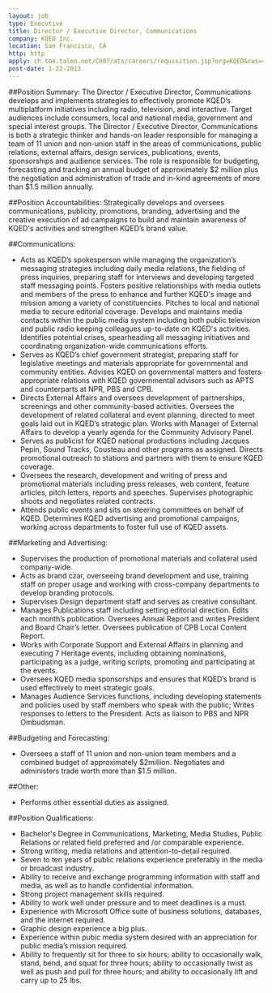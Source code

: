 ```yaml
---
layout: job
type: Executive
title: Director / Executive Director, Communications
company: KQED Inc.
location: San Francisco, CA
http: http
apply: ch.tbe.taleo.net/CH07/ats/careers/requisition.jsp?org=KQED&cws=4&rid=125
post-date: 1-22-2013
--- 
```


##Position Summary:
The Director / Executive Director, Communications develops and implements strategies to effectively promote KQED’s multiplatform initiatives including radio, television, and interactive. Target audiences include consumers, local and national media, government and special interest groups. The Director / Executive Director, Communications is both a strategic thinker and hands-on leader responsible for managing a team of 11 union and non-union staff in the areas of communications, public relations, external affairs, design services, publications, events, sponsorships and audience services. The role is responsible for budgeting, forecasting and tracking an annual budget of approximately $2 million plus the negotiation and administration of trade and in-kind agreements of more than $1.5 million annually.

 

##Position Accountabilities:
Strategically develops and oversees communications, publicity, promotions, branding, advertising and the creative execution of ad campaigns to build and maintain awareness of KQED's activities and strengthen KQED’s brand value.

 

##Communications:

* Acts as KQED’s spokesperson while managing the organization’s messaging strategies including daily media relations, the fielding of press inquiries, preparing staff for interviews and developing targeted staff messaging points. Fosters positive relationships with media outlets and members of the press to enhance and further KQED's image and mission among a variety of constituencies. Pitches to local and national media to secure editorial coverage. Develops and maintains media contacts within the public media system including both public television and public radio keeping colleagues up-to-date on KQED's activities. Identifies potential crises, spearheading all messaging initiatives and coordinating  organization-wide communications efforts.
* Serves as KQED’s chief government strategist, preparing staff for legislative meetings and materials appropriate for governmental and community entities.  Advises KQED on governmental matters and fosters appropriate relations with KQED governmental advisors such as APTS and counterparts at NPR, PBS and CPB.
* Directs External Affairs and oversees development of partnerships, screenings and other community-based activities. Oversees the development of related collateral and event planning, directed to meet goals laid out in KQED’s strategic plan.  Works with Manager of External Affairs to develop a yearly agenda for the Community Advisory Panel.
* Serves as publicist for KQED national productions including Jacques Pepin, Sound Tracks, Cousteau and other programs as assigned. Directs promotional outreach to stations and partners with them to ensure KQED coverage.
* Oversees the research, development and writing of press and promotional materials including press releases, web content, feature articles, pitch letters, reports and speeches. Supervises photographic shoots and negotiates related contracts.
* Attends public events and sits on steering committees on behalf of KQED. Determines KQED advertising and promotional campaigns, working across departments to foster full use of KQED assets.

##Marketing and Advertising:

* Supervises the production of promotional materials and collateral used company-wide.  
* Acts as brand czar, overseeing brand development and use, training staff on proper usage and working with cross-company departments to develop branding protocols.
* Supervises Design department staff and serves as creative consultant.
* Manages Publications staff including setting editorial direction. Edits each month’s publication. Oversees Annual Report and writes President and Board Chair’s letter. Oversees publication of CPB Local Content Report.
* Works with Corporate Support and External Affairs in planning and executing 7 Heritage events, including obtaining nominations, participating as a judge, writing scripts, promoting and participating at the events.
* Oversees KQED media sponsorships and ensures that KQED’s brand is used effectively to meet strategic goals.
* Manages Audience Services functions, including developing statements and policies used by staff members who speak with the public; Writes responses to letters to the President. Acts as liaison to PBS and NPR Ombudsman.

 

##Budgeting and Forecasting:
* Oversees a staff of 11 union and non-union team members and a combined budget of approximately $2million. Negotiates and administers trade worth more than $1.5 million.
 

##Other:
* Performs other essential duties as assigned.
 

##Position Qualifications:
* Bachelor's Degree in Communications, Marketing, Media Studies, Public Relations or related field preferred and /or comparable experience.
* Strong writing, media relations and attention-to-detail required.
* Seven to ten years of public relations experience preferably in the media or broadcast industry.
* Ability to receive and exchange programming information with staff and media, as well as to handle confidential information.
* Strong project management skills required.
* Ability to work well under pressure and to meet deadlines is a must.
* Experience with Microsoft Office suite of business solutions, databases, and the internet required.
* Graphic design experience a big plus.
* Experience within pubic media system desired with an appreciation for public media’s mission required.
* Ability to frequently sit for three to six hours; ability to occasionally walk, stand, bend, and squat for three hours; ability to occasionally twist as well as push and pull for three hours; and ability to occasionally lift and carry up to 25 lbs.